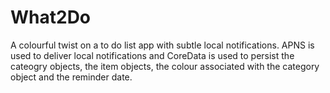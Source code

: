 # What2Do
A colourful twist on a to do list app with subtle local notifications. APNS is used to deliver local notifications and CoreData is used to persist the cateogry objects, the item objects, the colour associated with the category object and the reminder date.
